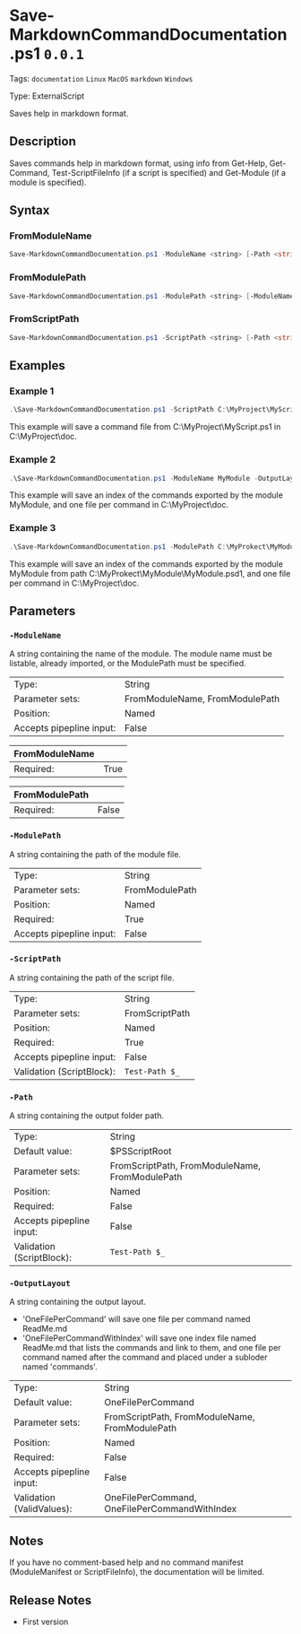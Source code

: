 # Save-MarkdownCommandDocumentation.ps1 `0.0.1`
Tags: `documentation` `Linux` `MacOS` `markdown` `Windows`

Type: ExternalScript

Saves help in markdown format.
## Description
Saves commands help in markdown format, using info from Get-Help, Get-Command, Test-ScriptFileInfo (if a script is specified) and Get-Module (if a module is specified).
## Syntax
### FromModuleName
```powershell
Save-MarkdownCommandDocumentation.ps1 -ModuleName <string> [-Path <string>] [-OutputLayout <string>] [<CommonParameters>]
```
### FromModulePath
```powershell
Save-MarkdownCommandDocumentation.ps1 -ModulePath <string> [-ModuleName <string>] [-Path <string>] [-OutputLayout <string>] [<CommonParameters>]
```
### FromScriptPath
```powershell
Save-MarkdownCommandDocumentation.ps1 -ScriptPath <string> [-Path <string>] [-OutputLayout <string>] [<CommonParameters>]
```
## Examples
### Example 1
```powershell
.\Save-MarkdownCommandDocumentation.ps1 -ScriptPath C:\MyProject\MyScript.ps1 -OutputLayout OneFilePerCommand -Path C:\MyProject\doc
```
This example will save a command file from C:\MyProject\MyScript.ps1 in C:\MyProject\doc.
### Example 2
```powershell
.\Save-MarkdownCommandDocumentation.ps1 -ModuleName MyModule -OutputLayout OneFilePerCommandWithIndex -Path C:\MyProject\doc
```
This example will save an index of the commands exported by the module MyModule, and one file per command in C:\MyProject\doc.
### Example 3
```powershell
.\Save-MarkdownCommandDocumentation.ps1 -ModulePath C:\MyProkect\MyModule\MyModule.psd1 -OutputLayout OneFilePerCommandWithIndex -Path C:\MyProject\doc
```
This example will save an index of the commands exported by the module MyModule from path C:\MyProkect\MyModule\MyModule.psd1, and one file per command in C:\MyProject\doc.
## Parameters
### `-ModuleName`
A string containing the name of the module.
The module name must be listable, already imported, or the ModulePath must be specified.

| | |
|:-|:-|
|Type:|String|
|Parameter sets:|FromModuleName, FromModulePath|
|Position:|Named|
|Accepts pipepline input:|False|

|FromModuleName| |
|:-|:-|
|Required:|True|

|FromModulePath| |
|:-|:-|
|Required:|False|
### `-ModulePath`
A string containing the path of the module file.

| | |
|:-|:-|
|Type:|String|
|Parameter sets:|FromModulePath|
|Position:|Named|
|Required:|True|
|Accepts pipepline input:|False|

### `-ScriptPath`
A string containing the path of the script file.

| | |
|:-|:-|
|Type:|String|
|Parameter sets:|FromScriptPath|
|Position:|Named|
|Required:|True|
|Accepts pipepline input:|False|
|Validation (ScriptBlock):|`Test-Path $_ `|

### `-Path`
A string containing the output folder path.

| | |
|:-|:-|
|Type:|String|
|Default value:|$PSScriptRoot|
|Parameter sets:|FromScriptPath, FromModuleName, FromModulePath|
|Position:|Named|
|Required:|False|
|Accepts pipepline input:|False|
|Validation (ScriptBlock):|` Test-Path $_ `|

### `-OutputLayout`
A string containing the output layout.
- 'OneFilePerCommand' will save one file per command named ReadMe.md
- 'OneFilePerCommandWithIndex' will save one index file named ReadMe.md that lists the commands and link to them, and one file per command named after the command and placed under a subloder named 'commands'.

| | |
|:-|:-|
|Type:|String|
|Default value:|OneFilePerCommand|
|Parameter sets:|FromScriptPath, FromModuleName, FromModulePath|
|Position:|Named|
|Required:|False|
|Accepts pipepline input:|False|
|Validation (ValidValues):|OneFilePerCommand, OneFilePerCommandWithIndex|

## Notes
If you have no comment-based help and no command manifest (ModuleManifest or ScriptFileInfo), the documentation will be limited.

## Release Notes
- First version
